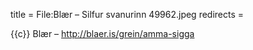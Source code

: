 title = File:Blær – Silfur svanurinn 49962.jpeg
redirects =
>>>>

{{c}} Blær – http://blaer.is/grein/amma-sigga